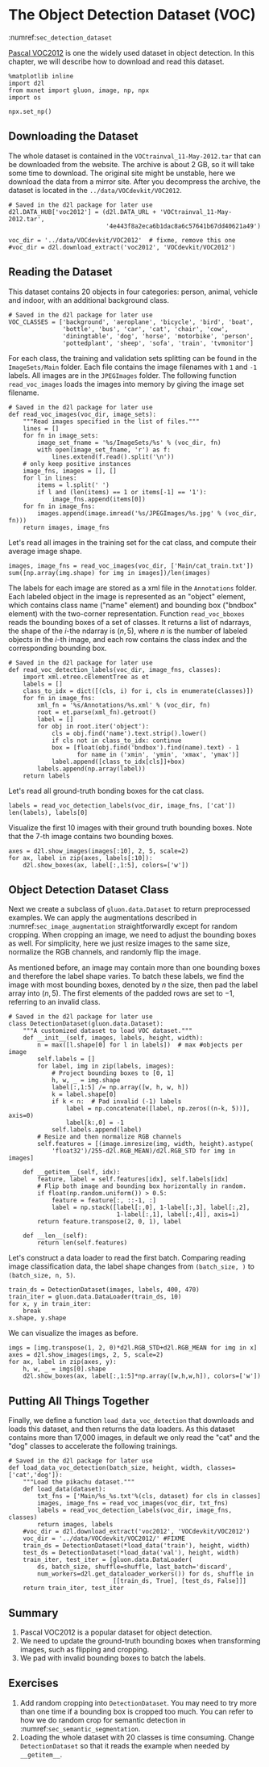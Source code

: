 # The Object Detection Dataset (VOC)
:numref:`sec_detection_dataset`


[Pascal VOC2012](http://host.robots.ox.ac.uk/pascal/VOC/voc2012/) is one the widely used dataset in object detection. In this chapter, we will describe how to download and read this dataset.

```{.python .input  n=4}
%matplotlib inline
import d2l
from mxnet import gluon, image, np, npx
import os

npx.set_np()
```

## Downloading the Dataset

The whole dataset is contained in the `VOCtrainval_11-May-2012.tar` that can be downloaded from the website. The archive is about 2 GB, so it will take some time to download. The original site might be unstable, here we download the data from a mirror site.  After you decompress the archive, the dataset is located in the `../data/VOCdevkit/VOC2012`.

```{.python .input  n=5}
# Saved in the d2l package for later use
d2l.DATA_HUB['voc2012'] = (d2l.DATA_URL + 'VOCtrainval_11-May-2012.tar',
                           '4e443f8a2eca6b1dac8a6c57641b67dd40621a49')

voc_dir = '../data/VOCdevkit/VOC2012'  # fixme, remove this one
#voc_dir = d2l.download_extract('voc2012', 'VOCdevkit/VOC2012')
```

## Reading the Dataset

This dataset contains 20 objects in four categories: person, animal, vehicle and indoor, with an additional background class.

```{.python .input  n=6}
# Saved in the d2l package for later use
VOC_CLASSES = ['background', 'aeroplane', 'bicycle', 'bird', 'boat',
               'bottle', 'bus', 'car', 'cat', 'chair', 'cow',
               'diningtable', 'dog', 'horse', 'motorbike', 'person',
               'pottedplant', 'sheep', 'sofa', 'train', 'tvmonitor']
```

For each class, the training and validation sets splitting can be found in the `ImageSets/Main` folder. Each file contains the image filenames with `1` and `-1` labels. All images are in the `JPEGImages` folder. The following function `read_voc_images` loads the images into memory by giving the image set filename.

```{.python .input  n=9}
# Saved in the d2l package for later use
def read_voc_images(voc_dir, image_sets):
    """Read images specified in the list of files."""
    lines = []
    for fn in image_sets:
        image_set_fname = '%s/ImageSets/%s' % (voc_dir, fn)
        with open(image_set_fname, 'r') as f:
            lines.extend(f.read().split('\n'))
    # only keep positive instances
    image_fns, images = [], []
    for l in lines:
        items = l.split(' ')
        if l and (len(items) == 1 or items[-1] == '1'):
            image_fns.append(items[0])
    for fn in image_fns:
        images.append(image.imread('%s/JPEGImages/%s.jpg' % (voc_dir, fn)))
    return images, image_fns
```

Let's read all images in the training set for the cat class, and compute their average image shape.

```{.python .input  n=10}
images, image_fns = read_voc_images(voc_dir, ['Main/cat_train.txt'])
sum([np.array(img.shape) for img in images])/len(images)
```

The labels for each image are stored as a xml file in the `Annotations` folder. Each labeled object in the image is represented as an "object" element, which contains class name ("name" element) and bounding box ("bndbox" element) with the two-corner representation. Function `read_voc_bboxes` reads the bounding boxes of a set of classes. It returns a list of ndarrays, the shape of the $i$-the ndarray is $(n, 5)$, where $n$ is the number of labeled objects in the $i$-th image, and each row contains the class index and the corresponding bounding box.

```{.python .input  n=11}
# Saved in the d2l package for later use
def read_voc_detection_labels(voc_dir, image_fns, classes):
    import xml.etree.cElementTree as et
    labels = []
    class_to_idx = dict([(cls, i) for i, cls in enumerate(classes)])
    for fn in image_fns:
        xml_fn = '%s/Annotations/%s.xml' % (voc_dir, fn)
        root = et.parse(xml_fn).getroot()
        label = []
        for obj in root.iter('object'):
            cls = obj.find('name').text.strip().lower()
            if cls not in class_to_idx: continue
            box = [float(obj.find('bndbox').find(name).text) - 1
                   for name in ('xmin', 'ymin', 'xmax', 'ymax')]
            label.append([class_to_idx[cls]]+box)
        labels.append(np.array(label))
    return labels
```

Let's read all ground-truth bonding boxes for the cat class.

```{.python .input  n=12}
labels = read_voc_detection_labels(voc_dir, image_fns, ['cat'])
len(labels), labels[0]
```

Visualize the first 10 images with their ground truth bounding boxes. Note that the $7$-th image contains two bounding boxes.

```{.python .input  n=13}
axes = d2l.show_images(images[:10], 2, 5, scale=2)
for ax, label in zip(axes, labels[:10]):
    d2l.show_boxes(ax, label[:,1:5], colors=['w'])
```

## Object Detection Dataset Class

Next we create a subclass of `gluon.data.Dataset` to return preprocessed examples. We can apply the augmentations described in :numref:`sec_image_augmentation` straightforwardly except for random cropping. When cropping an image, we need to adjust the bounding boxes as well. For simplicity, here we just resize images to the same size, normalize the RGB channels, and randomly flip the image.


As mentioned before, an image may contain more than one bounding boxes and therefore the label shape varies. To batch these labels, we find the image with most bounding boxes, denoted by $n$ the size, then pad the label array into $(n,5)$. The first elements of the padded rows are set to $-1$, referring to an invalid class.

```{.python .input  n=14}
# Saved in the d2l package for later use
class DetectionDataset(gluon.data.Dataset):
    """A customized dataset to load VOC dataset."""
    def __init__(self, images, labels, height, width):
        n = max([l.shape[0] for l in labels])  # max #objects per image
        self.labels = []
        for label, img in zip(labels, images):
            # Project bounding boxes to [0, 1]
            h, w, _ = img.shape
            label[:,1:5] /= np.array([w, h, w, h])
            k = label.shape[0]
            if k < n:  # Pad invalid (-1) labels
                label = np.concatenate([label, np.zeros((n-k, 5))], axis=0)
                label[k:,0] = -1
            self.labels.append(label)
        # Resize and then normalize RGB channels
        self.features = [(image.imresize(img, width, height).astype(
            'float32')/255-d2l.RGB_MEAN)/d2l.RGB_STD for img in images]

    def __getitem__(self, idx):
        feature, label = self.features[idx], self.labels[idx]
        # Flip both image and bounding box horizontally in random.
        if float(np.random.uniform()) > 0.5:
            feature = feature[:, ::-1, :]
            label = np.stack([label[:,0], 1-label[:,3], label[:,2],
                              1-label[:,1], label[:,4]], axis=1)
        return feature.transpose(2, 0, 1), label

    def __len__(self):
        return len(self.features)
```

Let's construct a data loader to read the first batch. Comparing reading image classification data, the label shape changes from `(batch_size, )` to `(batch_size, n, 5)`.

```{.python .input  n=15}
train_ds = DetectionDataset(images, labels, 400, 470)
train_iter = gluon.data.DataLoader(train_ds, 10)
for x, y in train_iter:
    break
x.shape, y.shape
```

We can visualize the images as before.

```{.python .input  n=20}
imgs = [img.transpose(1, 2, 0)*d2l.RGB_STD+d2l.RGB_MEAN for img in x]
axes = d2l.show_images(imgs, 2, 5, scale=2)
for ax, label in zip(axes, y):
    h, w, _ = imgs[0].shape
    d2l.show_boxes(ax, label[:,1:5]*np.array([w,h,w,h]), colors=['w'])
```

## Putting All Things Together

Finally, we define a function `load_data_voc_detection` that downloads and loads this dataset, and then returns the data loaders. As this dataset contains more than 17,000 images, in default we only read the "cat" and the "dog" classes to accelerate the following trainings.

```{.python .input  n=25}
# Saved in the d2l package for later use
def load_data_voc_detection(batch_size, height, width, classes=['cat','dog']):
    """Load the pikachu dataset."""
    def load_data(dataset):
        txt_fns = ['Main/%s_%s.txt'%(cls, dataset) for cls in classes]
        images, image_fns = read_voc_images(voc_dir, txt_fns)
        labels = read_voc_detection_labels(voc_dir, image_fns, classes)
        return images, labels
    #voc_dir = d2l.download_extract('voc2012', 'VOCdevkit/VOC2012') 
    voc_dir = '../data/VOCdevkit/VOC2012/' #FIXME
    train_ds = DetectionDataset(*load_data('train'), height, width)
    test_ds = DetectionDataset(*load_data('val'), height, width)
    train_iter, test_iter = [gluon.data.DataLoader(
        ds, batch_size, shuffle=shuffle, last_batch='discard',
        num_workers=d2l.get_dataloader_workers()) for ds, shuffle in
                             [[train_ds, True], [test_ds, False]]]
    return train_iter, test_iter
```

## Summary

1. Pascal VOC2012 is a popular dataset for object detection.
1. We need to update the ground-truth bounding boxes when transforming images, such as flipping and cropping.
1. We pad with invalid bounding boxes to batch the labels.


## Exercises

1. Add random cropping into `DetectionDataset`. You may need to try more than one time if a bounding box is cropped too much. You can refer to how we do random crop for semantic detection in :numref:`sec_semantic_segmentation`. 
1. Loading the whole dataset with 20 classes is time consuming. Change `DetectionDataset` so that it reads the example when needed by `__getitem__`.
